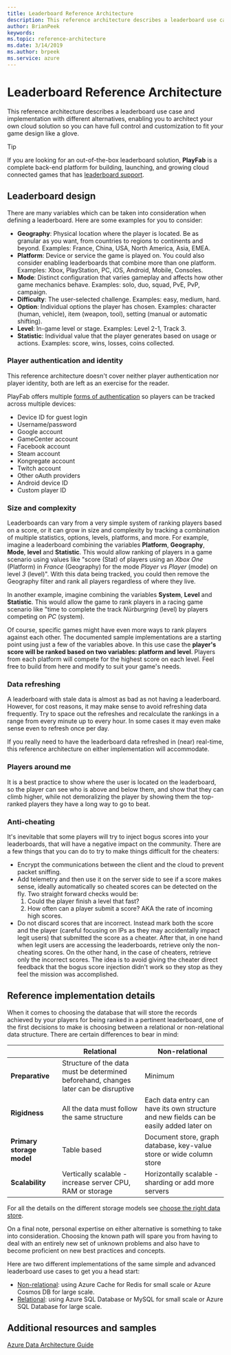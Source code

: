 ```yaml
---
title: Leaderboard Reference Architecture
description: This reference architecture describes a leaderboard use case and implementation with different alternatives, enabling you to architect your own cloud solution so you can have full control and customization to fit your game design like a glove.
author: BrianPeek
keywords: 
ms.topic: reference-architecture
ms.date: 3/14/2019
ms.author: brpeek
ms.service: azure
---
```


# Leaderboard Reference Architecture

This reference architecture describes a leaderboard use case and implementation with different alternatives, enabling you to architect your own cloud solution so you can have full control and customization to fit your game design like a glove.

> [!TIP]
> If you are looking for an out-of-the-box leaderboard solution, **PlayFab** is a complete back-end platform for building, launching, and growing cloud connected games that has [leaderboard support](https://docs.microsoft.com/gaming/playfab/features/social/tournaments-leaderboards/).

## Leaderboard design

There are many variables which can be taken into consideration when defining a leaderboard. Here are some examples for you to consider:

- **Geography**: Physical location where the player is located. Be as granular as you want, from countries to regions to continents and beyond. Examples: France, China, USA, North America, Asia, EMEA.
- **Platform**: Device or service the game is played on. You could also consider enabling leaderboards that combine more than one platform. Examples: Xbox, PlayStation, PC, iOS, Android, Mobile, Consoles.
- **Mode**: Distinct configuration that varies gameplay and affects how other game mechanics behave. Examples: solo, duo, squad, PvE, PvP, campaign.
- **Difficulty**: The user-selected challenge. Examples: easy, medium, hard.
- **Option**: Individual options the player has chosen. Examples: character (human, vehicle), item (weapon, tool), setting (manual or automatic shifting).
- **Level**: In-game level or stage. Examples: Level 2-1, Track 3.
- **Statistic**: Individual value that the player generates based on usage or actions. Examples: score, wins, losses, coins collected.

### Player authentication and identity

This reference architecture doesn't cover neither player authentication nor player identity, both are left as an exercise for the reader.

PlayFab offers multiple [forms of authentication](https://docs.microsoft.com/gaming/playfab/#pivot=documentation&panel=authentication) so players can be tracked across multiple devices:

- Device ID for guest login
- Username/password
- Google account
- GameCenter account
- Facebook account
- Steam account
- Kongregate account
- Twitch account
- Other oAuth providers
- Android device ID
- Custom player ID

### Size and complexity

Leaderboards can vary from a very simple system of ranking players based on a score, or it can grow in size and complexity by tracking a combination of multiple statistics, options, levels, platforms, and more. For example, imagine a leaderboard combining the variables **Platform**, **Geography**, **Mode**, **level** and **Statistic**.  This would allow ranking of players in a game scenario using values like "score (Stat) of players using an *Xbox One* (Platform) in *France* (Geography) for the mode *Player vs Player* (mode) on level *3* (level)". With this data being tracked, you could then remove the Geography filter and rank all players regardless of where they live.

In another example, imagine combining the variables **System**, **Level** and **Statistic**. This would allow the game to rank players in a racing game scenario like "time to complete the track *Nürburgring* (level) by players competing on *PC* (system).

Of course, specific games might have even more ways to rank players against each other. The documented sample implementations are a starting point using just a few of the variables above. In this use case the **player's score will be ranked based on two variables: platform and level**. Players from each platform will compete for the highest score on each level. Feel free to build from here and modify to suit your game's needs.

### Data refreshing

A leaderboard with stale data is almost as bad as not having a leaderboard. However, for cost reasons, it may make sense to avoid refreshing data frequently. Try to space out the refreshes and recalculate the rankings in a range from every minute up to every hour. In some cases it may even make sense even to refresh once per day.

If you really need to have the leaderboard data refreshed in (near) real-time, this reference architecture on either implementation will accommodate.

### Players around me

It is a best practice to show where the user is located on the leaderboard, so the player can see who is above and below them, and show that they can climb higher, while not demoralizing the player by showing them the top-ranked players they have a long way to go to beat.

### Anti-cheating

It's inevitable that some players will try to inject bogus scores into your leaderboards, that will have a negative impact on the community. There are a few things that you can do to try to make things difficult for the cheaters:

- Encrypt the communications between the client and the cloud to prevent packet sniffing.
- Add telemetry and then use it on the server side to see if a score makes sense, ideally automatically so cheated scores can be detected on the fly. Two straight forward checks would be:
    1. Could the player finish a level that fast?
    2. How often can a player submit a score? AKA the rate of incoming high scores.
- Do not discard scores that are incorrect. Instead mark both the score and the player (careful focusing on IPs as they may accidentally impact legit users) that submitted the score as a cheater. After that, in one hand when legit users are accessing the leaderboards, retrieve only the non-cheating scores. On the other hand, in the case of cheaters, retrieve only the incorrect scores. The idea is to avoid giving the cheater direct feedback that the bogus score injection didn't work so they stop as they feel the mission was accomplished.

## Reference implementation details

When it comes to choosing the database that will store the records achieved by your players for being ranked in a pertinent leaderboard, one of the first decisions to make is choosing between a relational or non-relational data structure. There are certain differences to bear in mind:

||Relational|Non-relational|
|----------|----------|-----------|
|**Preparative**|Structure of the data must be determined beforehand, changes later can be disruptive|Minimum|
|**Rigidness**|All the data must follow the same structure|Each data entry can have its own structure and new fields can be easily added later on|
|**Primary storage model**|Table based|Document store, graph database, key-value store or wide column store|
|**Scalability**|Vertically scalable - increase server CPU, RAM or storage|Horizontally scalable - sharding or add more servers|

For all the details on the different storage models see [choose the right data store](https://docs.microsoft.com/azure/architecture/guide/technology-choices/data-store-overview).

On a final note, personal expertise on either alternative is something to take into consideration. Choosing the known path will spare you from having to deal with an entirely new set of unknown problems and also have to become proficient on new best practices and concepts.

Here are two different implementations of the same simple and advanced leaderboard use cases to get you a head start:

- [Non-relational](./leaderboard-non-relational.md): using Azure Cache for Redis for small scale or Azure Cosmos DB for large scale.
- [Relational](./leaderboard-relational.md): using Azure SQL Database or MySQL for small scale or Azure SQL Database for large scale.

## Additional resources and samples

[Azure Data Architecture Guide](https://docs.microsoft.com/azure/architecture/data-guide/)